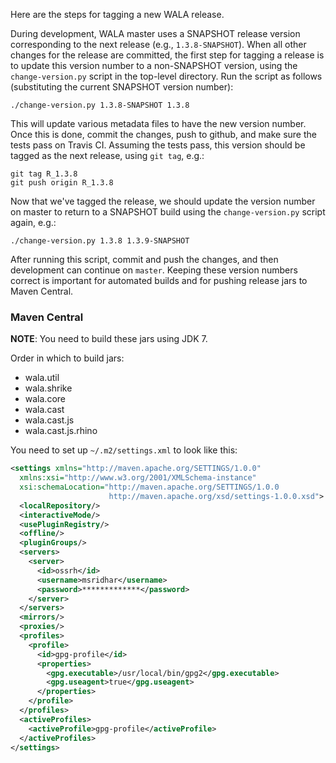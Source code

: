 Here are the steps for tagging a new WALA release.

During development, WALA master uses a SNAPSHOT release version corresponding to the next release (e.g., `1.3.8-SNAPSHOT`).  When all other changes for the release are committed, the first step for tagging a release is to update this version number to a non-SNAPSHOT version, using the `change-version.py` script in the top-level directory.  Run the script as follows (substituting the current SNAPSHOT version number):
```
./change-version.py 1.3.8-SNAPSHOT 1.3.8
```
This will update various metadata files to have the new version number.  Once this is done, commit the changes, push to github, and make sure the tests pass on Travis CI.  Assuming the tests pass, this version should be tagged as the next release, using `git tag`, e.g.:
```
git tag R_1.3.8
git push origin R_1.3.8
```
Now that we've tagged the release, we should update the version number on master to return to a SNAPSHOT build using the `change-version.py` script again, e.g.:
```
./change-version.py 1.3.8 1.3.9-SNAPSHOT
```
After running this script, commit and push the changes, and then development can continue on `master`.  Keeping these version numbers correct is important for automated builds and for pushing release jars to Maven Central.

### Maven Central

**NOTE**: You need to build these jars using JDK 7.

Order in which to build jars:
* wala.util
* wala.shrike
* wala.core
* wala.cast
* wala.cast.js
* wala.cast.js.rhino

You need to set up `~/.m2/settings.xml` to look like this:

```xml
<settings xmlns="http://maven.apache.org/SETTINGS/1.0.0"
  xmlns:xsi="http://www.w3.org/2001/XMLSchema-instance"
  xsi:schemaLocation="http://maven.apache.org/SETTINGS/1.0.0
                      http://maven.apache.org/xsd/settings-1.0.0.xsd">
  <localRepository/>
  <interactiveMode/>
  <usePluginRegistry/>
  <offline/>
  <pluginGroups/>
  <servers>
    <server>
      <id>ossrh</id>
      <username>msridhar</username>
      <password>*************</password>
    </server>    
  </servers>
  <mirrors/>
  <proxies/>
  <profiles>
    <profile>
      <id>gpg-profile</id>
      <properties>
        <gpg.executable>/usr/local/bin/gpg2</gpg.executable>
        <gpg.useagent>true</gpg.useagent>        
      </properties>
    </profile>    
  </profiles>
  <activeProfiles>
    <activeProfile>gpg-profile</activeProfile>
  </activeProfiles>
</settings>
```
